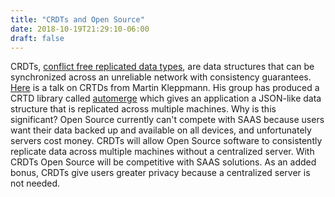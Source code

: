 ```yaml
---
title: "CRDTs and Open Source"
date: 2018-10-19T21:29:10-06:00
draft: false
---
```


CRDTs, [conflict free replicated data types](https://en.wikipedia.org/wiki/Conflict-free_replicated_data_type), are data structures that can be synchronized across an unreliable network with consistency guarantees. [Here](https://www.youtube.com/watch?v=B5NULPSiOGw) is a talk on CRTDs from Martin Kleppmann. His group has produced a CRTD library called [automerge](https://github.com/automerge/automerge) which gives an application a JSON-like data structure that is replicated across multiple machines. Why is this significant? Open Source currently can't compete with SAAS because users want their data backed up and available on all devices, and unfortunately servers cost money. CRDTs will allow Open Source software to consistently replicate data across multiple machines without a centralized server. With CRDTs Open Source will be competitive with SAAS solutions. As an added bonus, CRDTs give users greater privacy because a centralized server is not needed.
